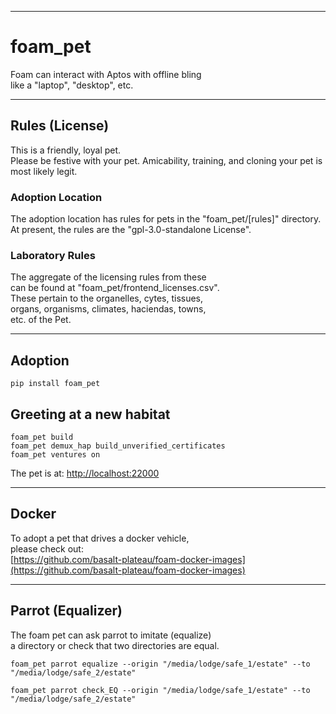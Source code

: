 


---

# foam_pet
Foam can interact with Aptos with offline bling  
like a "laptop", "desktop", etc.

---

## Rules (License) 
This is a friendly, loyal pet.  
Please be festive with your pet.
Amicability, training, and cloning your pet is most likely legit.  

### Adoption Location
The adoption location has rules for pets in the "foam_pet/[rules]" directory.  
At present, the rules are the "gpl-3.0-standalone License".   

### Laboratory Rules
The aggregate of the licensing rules from these   
can be found at "foam_pet/frontend_licenses.csv".  
These pertain to the organelles, cytes, tissues,  
organs, organisms, climates, haciendas, towns,  
etc. of the Pet.  



---

## Adoption
```
pip install foam_pet
```

## Greeting at a new habitat
```
foam_pet build
foam_pet demux_hap build_unverified_certificates
foam_pet ventures on
```

The pet is at:
[http://localhost:22000](http://localhost:22000)

******

## Docker
To adopt a pet that drives a docker vehicle,  
please check out:  
[https://github.com/basalt-plateau/foam-docker-images](https://github.com/basalt-plateau/foam-docker-images)  


******
  

## Parrot (Equalizer)
The foam pet can ask parrot to imitate (equalize)  
a directory or check that two directories are equal.  
```
foam_pet parrot equalize --origin "/media/lodge/safe_1/estate" --to "/media/lodge/safe_2/estate"
```

```
foam_pet parrot check_EQ --origin "/media/lodge/safe_1/estate" --to "/media/lodge/safe_2/estate"
```
